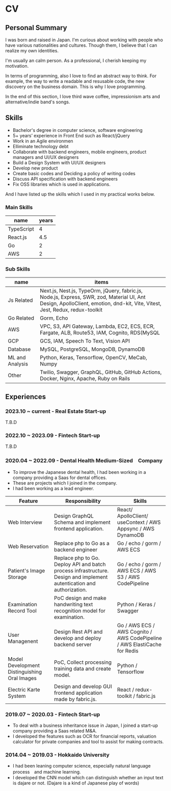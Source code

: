 # CV

## Personal Summary

I was born and raised in Japan. 
I'm curious about working with people who have various nationalities and cultures. 
Though them, I believe that I can realize my own identities.

I'm usually an calm person. As a professional, I cherish keeping my motivation.

In terms of programming, also I love to find an abstract way to think.
For example, the way to write a readable and resusable code, the new discovery on the business domain.
This is why I love programming.

In the end of this section, I love third wave coffee, impressionism arts and alternative/indie band's songs.


## Skills

- Bachelor's degree in computer science, software engineering
- 5+ years’ experience in Front End such as React/jQuery
- Work in an Agile environmen
- Elliminate technology debt
- Collaborate with backend engineers, mobile engineers, product managers and UI/UX designers
- Build a Design System with UI/UX designers
- Develop new product
- Create basic codes and Deciding a policy of writing codes
- Discuss API specification with backend engineers
- Fix OSS libraries which is used in applications.

And I have listed up the skills which I used in my practical works below.

### Main Skills

| name | years |
|------------|----|
| TypeScript | 4 |
| React.js | 4.5 |
| Go | 2 |
| AWS | 2 |


### Sub Skills

|name|items|
|---|---|
|Js Related|Next.js, Nest.js, TypeOrm, jQuery, fabric.js, Node.js, Express, SWR, zod, Material UI, Ant Design, ApolloClient, emotion, dnd-kit, Vite, Vitest, Jest, Redux, redux-toolkit|
|Go Related|Gorm, Echo|
|AWS|VPC, S3, API Gateway, Lambda, EC2, ECS, ECR, Fargate, ALB, Route53, IAM, Cognito, RDS(MySQL|PostgreSQL), DynamoDB, Appsync, SES, Cloud Formation, Cloud Watch Logs, Cloud Watch Event, Sage Maker, CodePipeline, ElastiCache for Redis, CDK, SAM|
|GCP|GCS, IAM, Speech To Text, Vision API|
|Database| MySQL, PostgreSQL, MongoDB, DynamoDB |
|ML and Analysis| Python, Keras, Tensorflow, OpenCV, MeCab, Numpy|
|Other|Twilio, Swagger, GraphQL, GitHub, GitHub Actions, Docker, Nginx, Apache, Ruby on Rails |


## Experiences

### 2023.10 ~ current - Real Estate Start-up
T.B.D

### 2022.10 ~ 2023.09 - Fintech Start-up
T.B.D

### 2020.04 ~ 2022.09 - Dental Health Medium-Sized　Company
- To improve the Japanese dental health, I had been working in a company providing a Saas for dental offices.
- These are projects which I joined in the company.
- I had been working as a lead engineer.


|Feature|Responsibility|Skills|
|------------|-------|---------|
| Web Interview | Design GraphQL Schema and implement frontend application.| React/ ApolloClient/ useContext / AWS Appsync / AWS DynamoDB |
| Web Reservation | Replace php to Go as a backend engineer | Go / echo / gorm / AWS ECS |
| Patient's Image Storage | Replace php to Go. Deploy API and batch process infrastructure. Design and implement autentication and authorization. | Go / echo / gorm / AWS ECS / AWS S3 / AWS CodePipeline |
| Examination Record Tool | PoC design and make handwriting text recognition model for examination. | Python / Keras / Swagger |
| User Managenent | Design Rest API and develop and deploy backend server | Go / AWS ECS / AWS Cognito / AWS CodePipeline / AWS ElastiCache for Redis |
| Model Development Distinguishing Oral Images | PoC, Collect processing training data and create model. | Python / Tensorflow |
| Electric Karte System | Design and develop GUI frontend application made by fabric.js.  | React / redux-toolkit / fabric.js |

### 2019.07 ~ 2020.03 - Fintech Start-up
- To deal with a business inheritance issue in Japan, I joined a start-up company providing a Saas related M&A.
- I developed the features such as OCR for financial reports, valuation calculator for private companies and tool to assist for making contracts.

### 2014.04 ~ 2019.03 - Hokkaido University
- I had been leaning computer science, especially natural language process　and machine learning.
- I developed the CNN model which can distinguish whether an input text is dajare or not. (Dajare is a kind of Japanese play of words)
